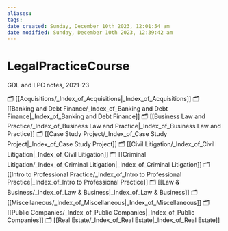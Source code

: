 ```yaml
---
aliases: 
tags: 
date created: Sunday, December 10th 2023, 12:01:54 am
date modified: Sunday, December 10th 2023, 12:39:42 am
---
```


# LegalPracticeCourse

GDL and LPC notes, 2021-23

🗂️ [[Acquisitions/_Index_of_Acquisitions|_Index_of_Acquisitions]]
🗂️ [[Banking and Debt Finance/_Index_of_Banking and Debt Finance|_Index_of_Banking and Debt Finance]]
🗂️ [[Business Law and Practice/_Index_of_Business Law and Practice|_Index_of_Business Law and Practice]]
🗂️ [[Case Study Project/_Index_of_Case Study Project|_Index_of_Case Study Project]]
🗂️ [[Civil Litigation/_Index_of_Civil Litigation|_Index_of_Civil Litigation]]
🗂️ [[Criminal Litigation/_Index_of_Criminal Litigation|_Index_of_Criminal Litigation]]
🗂️ [[Intro to Professional Practice/_Index_of_Intro to Professional Practice|_Index_of_Intro to Professional Practice]]
🗂️ [[Law & Business/_Index_of_Law & Business|_Index_of_Law & Business]]
🗂️ [[Miscellaneous/_Index_of_Miscellaneous|_Index_of_Miscellaneous]]
🗂️ [[Public Companies/_Index_of_Public Companies|_Index_of_Public Companies]]
🗂️ [[Real Estate/_Index_of_Real Estate|_Index_of_Real Estate]]